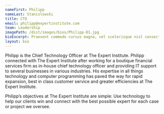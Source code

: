 ```yaml
---
nameFirst: Philipp
nameLast: Stanislowski
title: CTO
email: philipp@expertinstitute.com
team: Leadership
imagePath: /dist/images/bios/Philipp-D1.jpg
bioExcerpt: Praesent commodo cursus magna, vel scelerisque nisl consectetur et.
layout: bio
---
```


<p>Philipp is the Chief Technology Officer at The Expert Institute. Philipp connected with The Expert Institute after working for a boutique financial services firm as in-house chief technology officer and providing IT support to several businesses in various industries. His expertise in all things technology and computer programming has paved the way for rapid expansion, best in class customer service and greater efficiencies at The Expert Institute.</p>

<p>Philipp’s objectives at The Expert Institute are simple: Use technology to help our clients win and connect with the best possible expert for each case or project we oversee.</p>